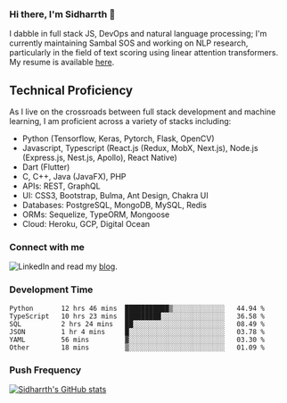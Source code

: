 ### Hi there, I'm Sidharrth 👋

I dabble in full stack JS, DevOps and natural language processing; I'm currently maintaining Sambal SOS and working on NLP research, particularly in the field of text scoring using linear attention transformers. My resume is available [here](https://mathsforgeeks.org/assets/resume.pdf).

## Technical Proficiency
As I live on the crossroads between full stack development and machine learning, I am proficient across a variety of stacks including:
- Python (Tensorflow, Keras, Pytorch, Flask, OpenCV)
- Javascript, Typescript (React.js (Redux, MobX, Next.js), Node.js (Express.js, Nest.js, Apollo), React Native)
- Dart (Flutter)
- C, C++, Java (JavaFX), PHP
- APIs: REST, GraphQL
- UI: CSS3, Bootstrap, Bulma, Ant Design, Chakra UI
- Databases: PostgreSQL, MongoDB, MySQL, Redis
- ORMs: Sequelize, TypeORM, Mongoose
- Cloud: Heroku, GCP, Digital Ocean

### Connect with me

[<img align="left" alt="LinkedIn" src="https://img.shields.io/badge/linkedin-%230077B5.svg?&style=for-the-badge&logo=linkedin&logoColor=white" />][linkedin]
and read my [blog].


### Development Time
<!--START_SECTION:waka-->

```text
Python       12 hrs 46 mins  ███████████▒░░░░░░░░░░░░░   44.94 %
TypeScript   10 hrs 23 mins  █████████░░░░░░░░░░░░░░░░   36.58 %
SQL          2 hrs 24 mins   ██░░░░░░░░░░░░░░░░░░░░░░░   08.49 %
JSON         1 hr 4 mins     █░░░░░░░░░░░░░░░░░░░░░░░░   03.78 %
YAML         56 mins         ▓░░░░░░░░░░░░░░░░░░░░░░░░   03.30 %
Other        18 mins         ▒░░░░░░░░░░░░░░░░░░░░░░░░   01.09 %
```

<!--END_SECTION:waka-->

### Push Frequency
[![Sidharrth's GitHub stats](https://github-readme-stats.vercel.app/api?username=sidharrth2002&show_icons=true)](https://github.com/sidharrth2002/github-readme-stats)

[site]: http://mathsforgeeks.org/
[blog]: https://mathsforgeeks.org/blog
[linkedin]: https://www.linkedin.com/in/sidharrth-nagappan/
